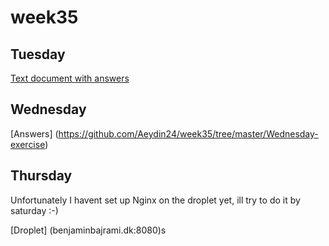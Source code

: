 # week35


## Tuesday ##

[Text document with answers](https://github.com/Aeydin24/week35/tree/master/Tuesday-exercise)


## Wednesday ##

[Answers] (https://github.com/Aeydin24/week35/tree/master/Wednesday-exercise)

## Thursday ##

Unfortunately I havent set up Nginx on the droplet yet, ill try to do it by saturday :-)

[Droplet] (benjaminbajrami.dk:8080)s


 
